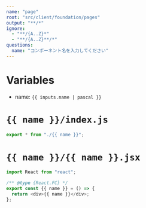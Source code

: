 ```yaml
---
name: "page"
root: "src/client/foundation/pages"
output: "**/*"
ignore:
  - "**/{A..Z}*"
  - "**/{A..Z}**/*"
questions:
  name: "コンポーネント名を入力してください"
---
```


# Variables

- name: `{{ inputs.name | pascal }}`

# `{{ name }}/index.js`

```javascript
export * from "./{{ name }}";
```

# `{{ name }}/{{ name }}.jsx`

```javascript
import React from "react";

/** @type {React.FC} */
export const {{ name }} = () => {
  return <div>{{ name }}</div>;
};
```
